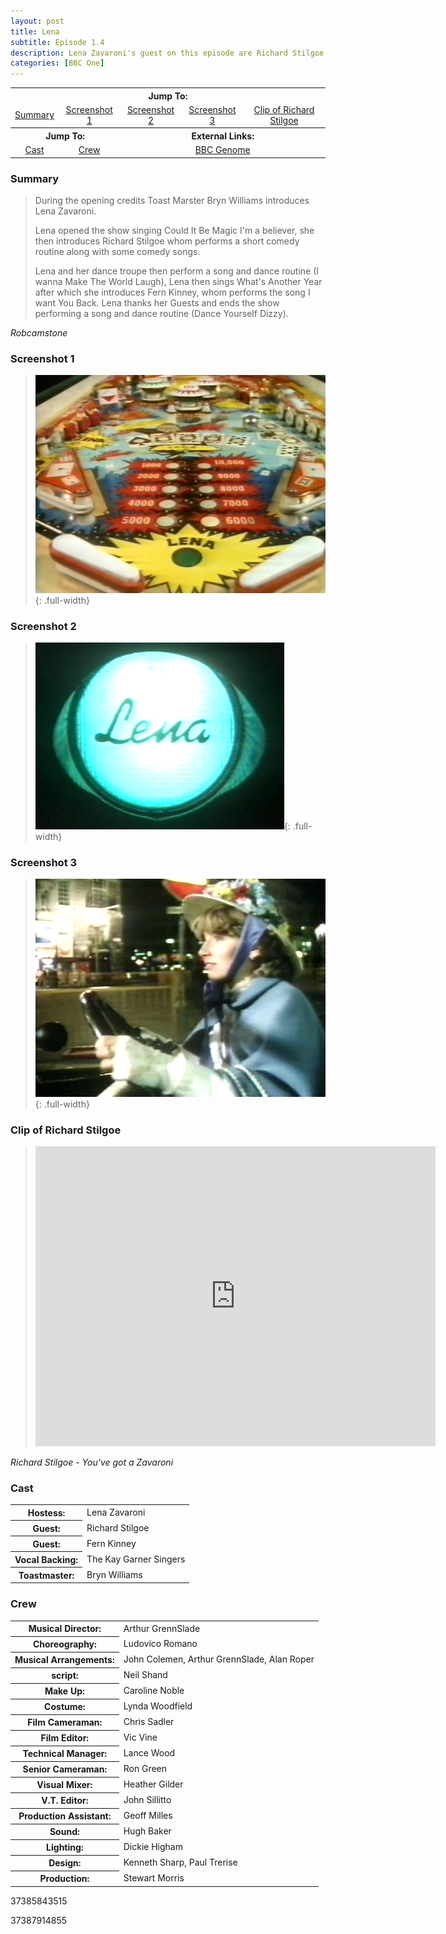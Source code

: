 ```yaml
---
layout: post
title: Lena
subtitle: Episode 1.4
description: Lena Zavaroni's guest on this episode are Richard Stilgoe and Fern Kinney. Click on link for details.
categories: [BBC One]
---
```


<table>
<tr align="center">
<th colspan="5">Jump To:</th>
</tr>

<tr align="center">
<td><a href="#summary">Summary</a></td>
<td><a href="#screenshot-1">Screenshot 1</a></td>
<td><a href="#screenshot-2">Screenshot 2</a></td>
<td><a href="#screenshot-3">Screenshot 3</a></td>
<td><a href="#clip-of-richard-stilgoe">Clip of Richard Stilgoe</a></td>
</tr>

<tr align="center">
<th colspan="2">Jump To:</th>
<th colspan="3">External Links:</th>
</tr>

<tr align="center">
<td><a href="#cast">Cast</a></td>
<td><a href="#crew">Crew</a></td>
<td colspan="3"><a href="https://genome.ch.bbc.co.uk/8379a6eac4d647d1b56dd3c2321d5fda">BBC Genome</a></td>
</tr>
</table>

### Summary
> During the opening credits Toast Marster Bryn Williams introduces Lena Zavaroni.
>
> Lena opened the show singing Could It Be Magic I'm a believer, she then introduces Richard Stilgoe whom performs a short comedy routine along with some comedy songs.
>
> Lena and her dance troupe then perform a song and dance routine (I wanna Make The World Laugh), Lena then sings What's Another Year after which she introduces Fern Kinney, whom performs the song I want You Back. Lena thanks her Guests and ends the show performing a song and dance routine (Dance Yourself Dizzy).

<cite>Robcamstone</cite>

### Screenshot 1
> ![](/assets/images/BBC/1980-lena-screenshot-01.png){: .full-width}

### Screenshot 2
> ![](/assets/images/BBC/1980-lena-screenshot-02.png){: .full-width}

### Screenshot 3
> ![](/assets/images/BBC/1980-lena-screenshot-03.png){: .full-width}

### Clip of Richard Stilgoe
> <div class="responsive-video"><iframe width="640px" height="480px" src="https://www.youtube.com/embed/H-mbpsaJ5Ek?rel=0&showinfo=1" frameborder="0" allowfullscreen=""></iframe></div>

<cite>Richard Stilgoe - You've got a Zavaroni</cite>

### Cast

<table>
<tr><th>Hostess:</th><td>Lena Zavaroni</td></tr>
<tr><th>Guest:</th><td>Richard Stilgoe</td></tr>
<tr><th>Guest:</th><td>Fern Kinney</td></tr>
<tr><th>Vocal Backing:</th><td>The Kay Garner Singers</td></tr>
<tr><th>Toastmaster:</th><td>Bryn Williams</td></tr>
</table>

### Crew

<table>
<tr><th>Musical Director:</th><td>Arthur GrennSlade</td></tr>

<tr><th>Choreography:</th><td>Ludovico Romano</td></tr>

<tr><th>Musical Arrangements:</th><td>John Colemen, Arthur GrennSlade, Alan Roper</td></tr>

<tr><th>script:</th><td>Neil Shand</td></tr>

<tr><th>Make Up:</th><td>Caroline Noble</td></tr>

<tr><th>Costume:</th><td>Lynda Woodfield</td></tr>

<tr><th>Film Cameraman:</th><td>Chris Sadler</td></tr>

<tr><th>Film Editor:</th><td>Vic Vine</td></tr>

<tr><th>Technical Manager:</th><td>Lance Wood</td></tr>

<tr><th>Senior Cameraman:</th><td>Ron Green</td></tr>

<tr><th>Visual Mixer:</th><td>Heather Gilder</td></tr>

<tr><th>V.T. Editor:</th><td>John Sillitto</td></tr>

<tr><th>Production Assistant:</th><td>Geoff Milles</td></tr>

<tr><th>Sound:</th><td>Hugh Baker</td></tr>

<tr><th>Lighting:</th><td>Dickie Higham</td></tr>

<tr><th>Design:</th><td>Kenneth Sharp, Paul Trerise</td></tr>

<tr><th>Production:</th><td>Stewart Morris</td></tr>
</table>


37385843515

37387914855



